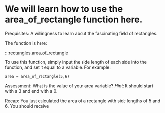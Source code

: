 # We will learn how to use the area_of_rectangle function here.

Prequisites: A willingness to learn about the fascinating field of rectangles.

The function is here:

:::rectangles.area_of_rectangle


To use this function, simply input the side length of each side into the function, and set it equal to a variable. For example:

`area = area_of_rectangle(5,6)`

Assessment: What is the value of your area variable?
_Hint:_ It should start with a 3 and end with a 0.

Recap: You just calculated the area of a rectangle with side lengths of 5 and 6. You should receive